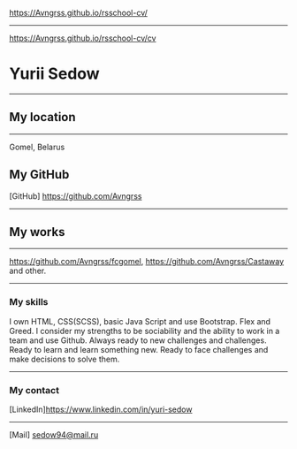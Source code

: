 https://Avngrss.github.io/rsschool-cv/
***
https://Avngrss.github.io/rsschool-cv/cv

# Yurii Sedow
***
## My location
***
Gomel, Belarus
## My GitHub
[GitHub] https://github.com/Avngrss
***
## My works
***
https://github.com/Avngrss/fcgomel, https://github.com/Avngrss/Castaway and other.
***
### My skills
I own HTML, CSS(SCSS), basic Java Script and use Bootstrap. Flex and Greed.
I consider my strengths to be sociability and the ability to work in a team and use Github.
Always ready to new challenges and challenges. Ready to learn and learn something new.
Ready to face challenges and make decisions to solve them.
***
### My contact
[LinkedIn]https://www.linkedin.com/in/yuri-sedow
****
[Mail] sedow94@mail.ru
